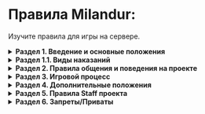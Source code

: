 # Правила Milandur: 
Изучите правила для игры на сервере.


<details>

<summary><strong>Раздел 1. Введение и основные положения</strong></summary>

**1.1.** Незнание данного свода правил не освобождает вас от ответственности.\
**1.2.** Данный свод имеет **высшую** юридическую силу на проекте.\
**1.3.** Всё правила из данного свода распространяются на весь проект в целом - Discord и Minecraft сервера, а также на любые прилежащие к проекту ресурсы.\
**1.4.** Данный свод правил может редактироваться без всеобщего согласия и уведомления о его редактировании.\
**1.5.** Любой пользователь при входе на сервер автоматически соглашается со всеми положениями данного свода правил.\
**1.6.** За свой аккаунт и учётную запись вы сами лично несёте ответственность. Если его взломали или вы его потеряли, администрация вправе отказаться от восстановления вашего аккаунта или учётной записи.\
**1.7.** Персонал проекта обязуется уважительно относиться к каждому из участников данного проекта, не обращая внимания на личные неприязни или обиды.\
**1.8.** Персонал проекта обязуется обеспечивать комфортную игру всем людям на сервере без каких-либо исключений.\
**1.9.** Администрация вправе выдавать наказания за соотвествующие нарушения в зависимости от их тяжести так, как посчитает нужным.\
**1.10.** За нарушение данного свода правил вам будет выдано наказание как в дискорд-сервере, так и на игровом сервере.\
**1.11.** Не стоит злоупотреблять данными правилами и трактовать их в свою пользу.\
**1.12.** Минимальное наказание указывается в разделе «Виды наказаний».\
**1.13.** Максимальное наказание указывается в разделе «Виды наказаний».

</details>

<details>

<summary><strong>Раздел 1.1. Виды наказаний</strong></summary>

Система наказаний на проекте предполагает разделение нарушений на следующие категории:\
\*\*・\*\*Мелкие (незначительные) - от лёгкого замечания до небольшого штрафа на сервере.\
\*\*・\*\*Лёгкие - штраф чуть бóльшего размера, кратковременный мут или кик с сервера.\
\*\*・\*\*Умеренные - штраф среднего размера, мут/бан на срок до 1 дня.\
\*\*・\*\*Средние - штраф, по размерам выше среднего, также мут/бан, на довольно продолжительный срок от 1 дня.\
\*\*・\*\*Серьёзные - штраф в большом размере, возможное лишение ресурсов, мут, чаще - бан, на бóльший срок - более недели.\
\*\*・**Тяжкие - в основном за нарушение основных правил сервера. За подобные нарушения выдаётся бан от месяца до полной блокировки аккаунта, в том числе и по ip.**\
・\*\*Особо тяжкие - нарушения, связанные с наиболее серьезными правила сервера, например, закона РФ. В таком случае наказние может выдаваться в зависимости от нарушенной вами статьи.

</details>

<details>

<summary><strong>Раздел 2. Правила общения и поведения на проекте</strong></summary>

**2.1.** Запрещено многократное перебивание других людей в чате или голосовом канале.\
**2.2.** Запрещено использовать голосовые и текстовые каналы не по назначению.\
**2.3.** Запрещено неадекватное, агрессивное поведение.\
**2.4.** Запрещено производить какие-либо посторонние звуки в голосовых и видео-каналах, например: шум, пение, отрыжка и т.п.\
**2.5.** Запрещено использование звуковых и видео-скримеров.\
**2.6.** Запрещено использование слов из списка запрещенных слов (бан-вордов) платформы TWITCH. Список - [https://forum.streamhub.shop/threads/spisok-zapreschennyx-slov-na-tviche.2756/](https://forum.streamhub.shop/threads/spisok-zapreschennyx-slov-na-tviche.2756/)\
**2.7.** Запрещен флуд, спам, капс в любом его виде.\
**2.8.** Запрещено бессмысленное упоминание пользователей или ролей.\
**2.9.** Запрещено распространение нелегального, аморального или порнографического контента.\
**2.10.** Запрещено оскорбление личности человека, его чувств и мировозрения.\
**2.11.** Запрещены следующие пункты по созданию персонализации игрового персонажа:\
**2.11.1.** Запрещено использование в игровом имени нецензурной лексики, а также оскорблений личности или чувств.\
**2.11.2.** Запрещено использовать в игровом имени запретные символы, такие, как невидимые буквы и символы, которые не поддерживаются на всех устройствах.\
**2.11.3.** Запрещено использование нечитаемого игрового имени.\
**2.11.4.** Запрещено использование игрового имени, в котором используется завышение ника по сравнению с другими игроками.\
**2.11.5.** Запрещено использование игровых имён, похожих на другие.\
**2.11.6.** Запрещена установка аморального, запрещенного или нецензурного скина игрока.\
**2.12.** Запрещено распространение конфиденциальной информации о ком-либо без его согласия.\
**2.12.1.** Запрещена угроза распространения конфиденциальной информации о ком-либо без его согласия.\
**2.13.** Запрещено заниматься обманом, вымогательством или мошенничеством.\
**2.14.** Запрещено попрошайничество, как игровых ресурсов, так и любых привелегий и Staff на проекте.\
**2.15.** Запрещено притворяться аккаунтом персонала или другого любого человека.\
**2.16.** Запрещена реклама сторонних проектов, не связанных с данным.\
**2.17.** Запрещено каверканье и надругательство над основным логотипом и названием проекта - Milandur.\
**2.18.** Категорический запрещена любая нациская пропоганда, символика или упоминание нацизма.\
**2.19.** Запрещено обсуждение политических ситуаций и военных действий в нынешнее время.\
**2.20.** На всём проекте вступает в силу закон Российской Федерации и Discord Tos.

</details>

<details>

<summary><strong>Раздел 3. Игровой процесс</strong></summary>

**3.1.** Запрещено использование сторонних программ, а также запрещенных модификаций для получения преимущества перед другими игроками. Также запрещено их распространение.\
**3.1.1.** Список запрещенных модификаций определяется администрацией проекта. Чтобы узнать, разрешена ли та или иная модификация, спросите у администрации проекта.\
**3.1.2.** Основные запрещённые модификации:\
\*\*・\*\*Любые виды читов (X-ray, Fly (полёт), Killaura, Bariton, Seedcracker и т.п.).\
\*\*・\*\*Мини-карта и большая карта с отображением сущностей.\
\*\*・\*\*Расширение-принтер (автостроительство) в моде Litematica.\
\*\*・\*\*Любые виды авторыбалки и AFK рыбалки.\
**3.2.** Запрещено любое гриферство - воровство, разрушение, нанесения вреда или почра территории чужим базам или постройкам.\
**3.3.** Запрещена почра нетронутых ландшафтов мира, например, незастроенные кратеры от криперов или недорубание дервьев.\
**3.4.** Запрещено строительство любых сооружений в пределах чужой территории без разрешения владельца.\
**3.5.** Запрещено намеренно мешать другим игрокам или вмешиваться в их игровой процесс без их личного согласия.\
**3.6.** Запрещено производить PvP-сражения без согласия своего противника.\
**3.7.** Запрещено нарушение общих моральных принципов игры.\
**3.8.** Запрещено создавать сложные механизмы, нагружающие сервер.\
**3.9.** Запрещено намеренно нагружать сервер какими-либо действиями.\
**3.10.** Создание и присоединение к городам должно быть основано на взаимном согласии между игроками, а также должно быть одобрено главным лицом в городе.\
**3.11.** Запрещено нарушение локальных правил, установленных внутри определенного города или на территории.\
**3.12.** Участвуя в мероприятиях, вы соглашаетесь со всеми его правилами проведения, а также обязуетесь уважительно относиться к органзизаторам и другим участникам мероприятия.\
**3.12.1.** Запрещено нарушение правил проведения мероприятия, установленных его организаторами.\
**3.12.2.** Запрещено намеренно мешать проведению мероприятия или вовсе поспособствовать его срыву.\
**3.13.** На сервере присутствует RP-состовляющая игрового процесса, поэтому следует серьёзно относиться к этому игровому аспекту, следуя всем правилам, установленным в месте проведения RP-мероприятия.\
**3.13.1.** К RP-состовляющей так же применяются все правила поведения на мероприятие.\
**3.14.** В случае возникновения конфликтов, необходимо обратиться в **высший** юридический орган проекта – суд. В крайнем случае – к администрации.

</details>

<details>

<summary><strong>Раздел 4. Дополнительные положения</strong></summary>

**4.1.** При потери ваших игровых ресурсов по вашей неосторожности, а тем более намеренно, администрация не обязана вам их восстанавливать.\
**4.1.1.** Если ваши ресурсы были утеряны по вине сервера (например, баг или перезагрузка), а также ресурсы пострадали в результате гриферского акта со стороны другого игрока, то администрация может восстановить вам ваши ресурсы.\
**4.2.** Восстановление ресурсов возможно при выполнении следующих условий: нарушитель получил соответствующее наказание, а также самолично не может вернуть вам утеряные ресурсы.\
**4.3.** Откат инвентаря допускается только при предоставлении доказательств причастности лагов сервера, зависаний и прочего технического к вашей смерти.\
**4.3.1.** Откат инвентаря из-за ваших технических проблем, таких, как лаги компьютера или проблемы с интернетом, не производится.\
**4.4.** При несогласии с выданным вам наказанием, вы имеете право обраться в поддержку сервера с просьбой пересмотра вашего нарушения и возможного изменения срока наказания.\
**4.4.1.** Аппеляции по поводу тяжких и особо тяжких нарушений сразу отклоняются.\
**4.5.** Запрещены любые покупки за реальные денги в пределах данного проекта, не согласованные с администрацией или не являющиеся официальными товарами проекта.

</details>

<details>

<summary><strong>Раздел 5. Правила Staff проекта</strong></summary>

**Staff - лицо, вхоядщее в персонал проекта.**\
**5.1.** Правила проекта Milandur так же в полной мере распространяются на Staff без исключений.\
**5.1.1.** Все наказания за нарушения правил так же в полной мере распространяются на Staff без исключений.\
**5.2.** Администрация имеет право в любой момент редактировать правила без огласки другим участникам проекта.\
**5.3.** Администрация сама решает, какое наказание выдать и на сколько.\
**5.3.1.** Администрация не имеет права выдавать наказания всем без причины - нарушения правил.\
**5.3.2.** Администрации так же запрещено трактовать правила в свою пользы с целью выдачи наказания игроку.\
**5.4.** Администрации запрещено пользоваться всеми преимуществами Staff, такими, как телепортация в личных целях, откатывание инвенторя, узнавание местоположения игроков и структур, включение /gamemode creative и т.п.\
**5.4.1.** В крайних или особых случаях администрация может воспользоваться некоторыми функциями Staff.\
**5.5.** Staff запрещается возвышаться перед игроками за счёт их вхождения в персонал проекта.\
**5.6.** Staff имеет те же права, что и обычные игроки сервера, регулирующиеся правилами проекта.\
**5.7.** При нарушении правил Staff, нарушившее правила лицо обязано понести наказание вплоть до его полного снятия с должности Staff.

</details>

<details>

<summary><strong>Раздел 6. Запреты/Приваты</strong></summary>

**6.1.** Устанавливать запрет со штрафом на вход в голосовые и обычные каналы на Discord сервере, а также на места на спавне и общественные постройки. Это является нарушением правила и облагается штрафом в 3 раза больше, чем вы устанавливали.

</details>
